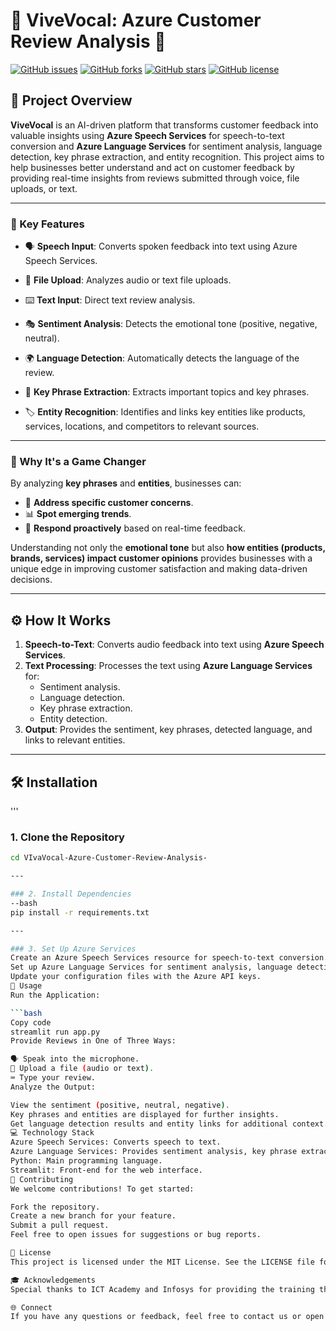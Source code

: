 # 🌟 ViveVocal: Azure Customer Review Analysis 🌟

[![GitHub issues](https://img.shields.io/github/issues/priyans877/VIvaVocal-Azure-Customer-Review-Analysis-)](https://github.com/priyans877/VIvaVocal-Azure-Customer-Review-Analysis-/issues)
[![GitHub forks](https://img.shields.io/github/forks/priyans877/VIvaVocal-Azure-Customer-Review-Analysis-)](https://github.com/priyans877/VIvaVocal-Azure-Customer-Review-Analysis-/network)
[![GitHub stars](https://img.shields.io/github/stars/priyans877/VIvaVocal-Azure-Customer-Review-Analysis-)](https://github.com/priyans877/VIvaVocal-Azure-Customer-Review-Analysis-/stargazers)
[![GitHub license](https://img.shields.io/github/license/priyans877/VIvaVocal-Azure-Customer-Review-Analysis-)](https://github.com/priyans877/VIvaVocal-Azure-Customer-Review-Analysis-/blob/main/LICENSE)

## 🚀 Project Overview
**ViveVocal** is an AI-driven platform that transforms customer feedback into valuable insights using **Azure Speech Services** for speech-to-text conversion and **Azure Language Services** for sentiment analysis, language detection, key phrase extraction, and entity recognition. This project aims to help businesses better understand and act on customer feedback by providing real-time insights from reviews submitted through voice, file uploads, or text.

---

### 🌟 Key Features
- 🗣️ **Speech Input**: Converts spoken feedback into text using Azure Speech Services.
- 📁 **File Upload**: Analyzes audio or text file uploads.
- ⌨️ **Text Input**: Direct text review analysis.
  
- 🎭 **Sentiment Analysis**: Detects the emotional tone (positive, negative, neutral).
  
- 🌍 **Language Detection**: Automatically detects the language of the review.
  
- 🔑 **Key Phrase Extraction**: Extracts important topics and key phrases.
  
- 🏷️ **Entity Recognition**: Identifies and links key entities like products, services, locations, and competitors to relevant sources.

---

### 🔑 Why It's a Game Changer
By analyzing **key phrases** and **entities**, businesses can:
- 🎯 **Address specific customer concerns**.
- 📊 **Spot emerging trends**.
- 🚀 **Respond proactively** based on real-time feedback.

Understanding not only the **emotional tone** but also **how entities (products, brands, services) impact customer opinions** provides businesses with a unique edge in improving customer satisfaction and making data-driven decisions.

---

## ⚙️ How It Works
1. **Speech-to-Text**: Converts audio feedback into text using **Azure Speech Services**.
2. **Text Processing**: Processes the text using **Azure Language Services** for:
   - Sentiment analysis.
   - Language detection.
   - Key phrase extraction.
   - Entity detection.
3. **Output**: Provides the sentiment, key phrases, detected language, and links to relevant entities.

---

## 🛠️ Installation
'''
### 1. Clone the Repository
```bash git clone https://github.com/priyans877/VIvaVocal-Azure-Customer-Review-Analysis-.git
cd VIvaVocal-Azure-Customer-Review-Analysis-

---

### 2. Install Dependencies
--bash
pip install -r requirements.txt

---

### 3. Set Up Azure Services
Create an Azure Speech Services resource for speech-to-text conversion.
Set up Azure Language Services for sentiment analysis, language detection, key phrase extraction, and entity recognition.
Update your configuration files with the Azure API keys.
🚀 Usage
Run the Application:

```bash
Copy code
streamlit run app.py
Provide Reviews in One of Three Ways:

🗣️ Speak into the microphone.
📁 Upload a file (audio or text).
⌨️ Type your review.
Analyze the Output:

View the sentiment (positive, neutral, negative).
Key phrases and entities are displayed for further insights.
Get language detection results and entity links for additional context.
💻 Technology Stack
Azure Speech Services: Converts speech to text.
Azure Language Services: Provides sentiment analysis, key phrase extraction, and entity detection.
Python: Main programming language.
Streamlit: Front-end for the web interface.
🤝 Contributing
We welcome contributions! To get started:

Fork the repository.
Create a new branch for your feature.
Submit a pull request.
Feel free to open issues for suggestions or bug reports.

📄 License
This project is licensed under the MIT License. See the LICENSE file for more details.

🎓 Acknowledgements
Special thanks to ICT Academy and Infosys for providing the training that made this project possible.

🌐 Connect
If you have any questions or feedback, feel free to contact us or open an issue in the GitHub repository!


